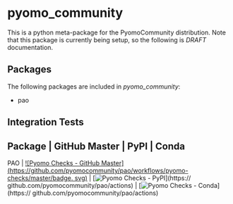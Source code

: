 # pyomo_community

This is a python meta-package for the PyomoCommunity distribution.  Note that this package is currently being setup, so the following is *DRAFT* documentation.

## Packages

The following packages are included in *pyomo_community*:

* pao

## Integration Tests

Package | GitHub Master | PyPI | Conda
--------------------------------------
PAO | [![Pyomo Checks - GitHub Master](https://github.com/pyomocommunity/pao/workflows/pyomo-checks/master/badge.       svg)](https://github.com/pyomocommunity/pao/actions) | [![Pyomo Checks - PyPI](https://github.com/pyomocommunity/pao/workflows/pyomo-checks/pypi/badge.svg)](https://    github.com/pyomocommunity/pao/actions) |
[![Pyomo Checks - Conda](https://github.com/pyomocommunity/pao/workflows/pyomo-checks/conda/badge.svg)](https://  github.com/pyomocommunity/pao/actions)

